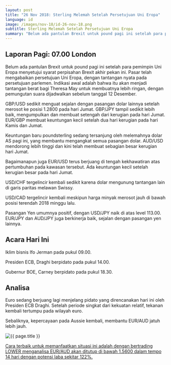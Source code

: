 ```yaml
---
layout: post
title: "26 Nov 2018: Sterling Melemah Setelah Persetujuan Uni Eropa"
language: id
image: /images/nov-18/id-26-nov-18.png
subtitle: Sterling Melemah Setelah Persetujuan Uni Eropa
summary: "Belum ada pantulan Brexit untuk pound pagi ini setelah para pemimpin Uni Eropa menyetujui syarat perpisahan Brexit akhir pekan ini. Pasar telah mengabaikan persetujuan Uni Eropa, dengan tantangan nyata pada persetujuan parlemen"
---
```

## Laporan Pagi: 07.00 London

Belum ada pantulan Brexit untuk pound pagi ini setelah para pemimpin Uni Eropa menyetujui syarat perpisahan Brexit akhir pekan ini. Pasar telah mengabaikan persetujuan Uni Eropa, dengan tantangan nyata pada persetujuan parlemen. Indikasi awal adalah bahwa itu akan menjadi tantangan berat bagi Theresa May untuk membuatnya lebih ringan, dengan pemungutan suara dijadwalkan sebelum tanggal 12 Desember.

GBP/USD sedikit menguat sejalan dengan pasangan dolar lainnya setelah merosot ke posisi 1.2800 pada hari Jumat. GBP/JPY tampil sedikit lebih baik, mengumpulkan dan membuat setengah dari kerugian pada hari Jumat. EUR/GBP membuat keuntungan kecil setelah dua hari kerugian pada hari Kamis dan Jumat.

Keuntungan baru poundsterling sedang tersanjung oleh melemahnya dolar AS pagi ini, yang membantu mengangkat semua pasangan dolar. AUD/USD mendorong lebih tinggi dan kini telah membuat sebagian besar kerugian hari Jumat.

Bagaimanapun juga EUR/USD terus berjuang di tengah kekhawatiran atas pertumbuhan pada kawasan tersebut. Ada keuntungan kecil setelah kerugian besar pada hari Jumat.

USD/CHF tergelincir kembali sedikit karena dolar mengunung tantangan lain di garis paritas melawan Swissy.

USD/CAD tergelincir kembali meskipun harga minyak merosot jauh di bawah posisi terendah 2018 minggu lalu.

Pasangan Yen umumnya positif, dengan USD/JPY naik di atas level 113.00. EUR/JPY dan AUD/JPY juga berkinerja baik, sejalan dengan pasangan yen lainnya.

## Acara Hari Ini

Iklim bisnis Ifo Jerman pada pukul 09.00.

Presiden ECB, Draghi berpidato pada pukul 14.00.

Gubernur BOE, Carney berpidato pada pukul 18.30.

## Analisa

Euro sedang berjuang lagi menjelang pidato yang direncanakan hari ini oleh Presiden ECB Draghi. Setelah periode singkat dari kekuatan relatif, tekanan kembali tertumpu pada wilayah euro.

Sebaliknya, kepercayaan pada Aussie kembali, membantu EUR/AUD jatuh lebih jauh.

<img src="{{ site.url }}/images/nov-18/id-26-nov-18.png" alt="{{ page.title }}" title="{{ page.title }}">

<a href="%LINK%%?currency=USD&market=forex&underlying=frxEURAUD&formname=higherlower&duration_amount=14&duration_units=d&amount=10&amount_type=stake&expiry_type=duration&barrier=1.5600" target="_blank">Cara terbaik untuk memanfaatkan situasi ini adalah dengan bertrading LOWER menganalisa EUR/AUD akan ditutup di bawah 1.5600 dalam tempo 14 hari dengan potensi laba sekitar 122%.</a>
